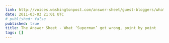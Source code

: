 ```yaml
---
link: http://voices.washingtonpost.com/answer-sheet/guest-bloggers/what-superman-got-wrong-point.html
date: 2011-03-03 21:01 UTC
# published: false
published: true
title: The Answer Sheet - What ‘Superman’ got wrong, point by point
tags: []
---
```



